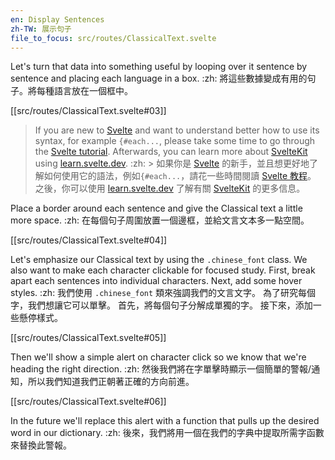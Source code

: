 ```yaml
---
en: Display Sentences
zh-TW: 展示句子
file_to_focus: src/routes/ClassicalText.svelte
---
```


Let's turn that data into something useful by looping over it sentence by sentence and placing each language in a box. :zh: 將這些數據變成有用的句子。將每種語言放在一個框中。

[[src/routes/ClassicalText.svelte#03]]

> If you are new to [Svelte](https://svelte.dev/) and want to understand better how to use its syntax, for example `{#each...`, please take some time to go through the [Svelte tutorial](https://svelte.dev/tutorial/basics). Afterwards, you can learn more about [SvelteKit](https://kit.svelte.dev/) using [learn.svelte.dev](https://learn.svelte.dev/). :zh: > 如果你是 [Svelte](https://svelte.dev/) 的新手，並且想更好地了解如何使用它的語法，例如`{#each...`，請花一些時間閱讀 [Svelte 教程](https://svelte.dev/tutorial/basics)。 之後，你可以使用 [learn.svelte.dev](https://learn.svelte.dev/) 了解有關 [SvelteKit](https://kit.svelte.dev/) 的更多信息。

Place a border around each sentence and give the Classical text a little more space. :zh: 在每個句子周圍放置一個邊框，並給文言文本多一點空間。

[[src/routes/ClassicalText.svelte#04]]

Let's emphasize our Classical text by using the `.chinese_font` class. We also want to make each character clickable for focused study. First, break apart each sentences into individual characters. Next, add some hover styles. :zh: 我們使用 `.chinese_font` 類來強調我們的文言文字。 為了研究每個字，我們想讓它可以單擊。 首先，將每個句子分解成單獨的字。 接下來，添加一些懸停樣式。

[[src/routes/ClassicalText.svelte#05]]

Then we'll show a simple alert on character click so we know that we're heading the right direction. :zh: 然後我們將在字單擊時顯示一個簡單的警報/通知，所以我們知道我們正朝著正確的方向前進。

[[src/routes/ClassicalText.svelte#06]]

In the future we'll replace this alert with a function that pulls up the desired word in our dictionary. :zh: 後來，我們將用一個在我們的字典中提取所需字函數來替換此警報。